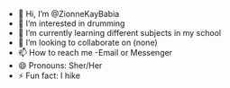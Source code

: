 - 👋 Hi, I’m @ZionneKayBabia
- 👀 I’m interested in drumming
- 🌱 I’m currently learning different subjects in my school
- 💞️ I’m looking to collaborate on (none)
- 📫 How to reach me -Email or Messenger
- 😄 Pronouns: Sher/Her
- ⚡ Fun fact: I hike

<!---
ZionneKayBabia/ZionneKayBabia is a ✨ special ✨ repository because its `README.md` (this file) appears on your GitHub profile.
You can click the Preview link to take a look at your changes.
--->
